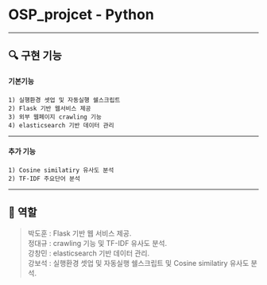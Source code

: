 # OSP_projcet - Python

---

## :mag: 구현 기능
#### 기본기능

```
1) 실행환경 셋업 및 자동실행 쉘스크립트
2) Flask 기반 웹서비스 제공
3) 외부 웹페이지 crawling 기능
4) elasticsearch 기반 데이터 관리
```
---
#### 추가 기능

```추가 기능
1) Cosine similatiry 유사도 분석
2) TF-IDF 주요단어 분석
```
---

## :memo: 역할
> 박도훈 : Flask 기반 웹 서비스 제공.  
> 정대규 : crawling 기능 및 TF-IDF 유사도 분석.  
> 강창민 : elasticsearch 기반 데이터 관리.  
> 강보석 : 실행환경 셋업 및 자동실행 쉘스크립트 및 Cosine similatiry 유사도 분석.  
